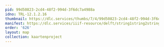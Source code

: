 ```yaml
---
pid: 99d50823-2cd4-48f2-994d-3f6dc7a4988a
idno: TRL-12.1.2.16
thumbnail: https://dlc.services/thumbs/7/4/99d50823-2cd4-48f2-994d-3f6dc7a4988a/full/400,339/0/default.jpg
manifest: https://dlc.services/iiif-resource/delft/string1string2string3/kaartenproject-2007/TRL-12.1.2.16
order: '626'
layout: map
collection: kaartenproject
---
```

